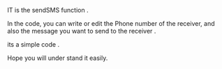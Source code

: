 IT is the sendSMS function .

In the code, you can write or edit the Phone number of the receiver, and also the message you want to 
send to the receiver .

its a simple code . 

Hope you will under stand it easily.